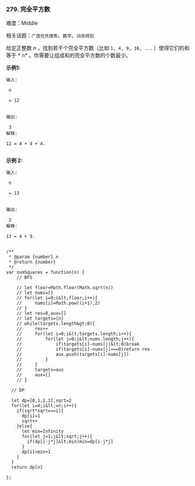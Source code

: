 ### 279. 完全平方数

难度：Middle

相关话题：`广度优先搜索`、`数学`、`动态规划`

给定正整数 *n* ，找到若干个完全平方数（比如 `1, 4, 9, 16, ...` ）使得它们的和等于 * n* 。你需要让组成和的完全平方数的个数最少。



 **示例1:** 





```
输入:

 n

 = 12


输出:

 3 
解释: 

12 = 4 + 4 + 4.


```

 **示例 2:** 





```
输入:

 n

 = 13


输出:

 2
解释: 

13 = 4 + 9.


```


```
/**
 * @param {number} n
 * @return {number}
 */
var numSquares = function(n) {
    // BFS
  
    // let floor=Math.floor(Math.sqrt(n))
    // let nums=[]
    // for(let i=0;i&lt;floor;i++){
    //     nums[i]=Math.pow((i+1),2)
    // }
    // let res=0,aux=[]
    // let targets=[n]
    // while(targets.length&gt;0){
    //     res++
    //     for(let i=0;i&lt;targets.length;i++){
    //         for(let j=0;j&lt;nums.length;j++){
    //             if(targets[i]-nums[j]&lt;0)break
    //             if(targets[i]-nums[j]===0)return res
    //             aux.push(targets[i]-nums[j])
    //         }
    //     }
    //     targets=aux
    //     aux=[]
    // }
  
  // DP
  
  let dp=[0,1,2,3],sqrt=2
  for(let i=4;i&lt;=n;i++){
    if(sqrt*sqrt===i){
      dp[i]=1
      sqrt++
    }else{
      let min=Infinity
      for(let j=1;j&lt;sqrt;j++){
        if(dp[i-j*j]&lt;min)min=dp[i-j*j]
      }
      dp[i]=min+1
    }
  }
  return dp[n]

};



```
